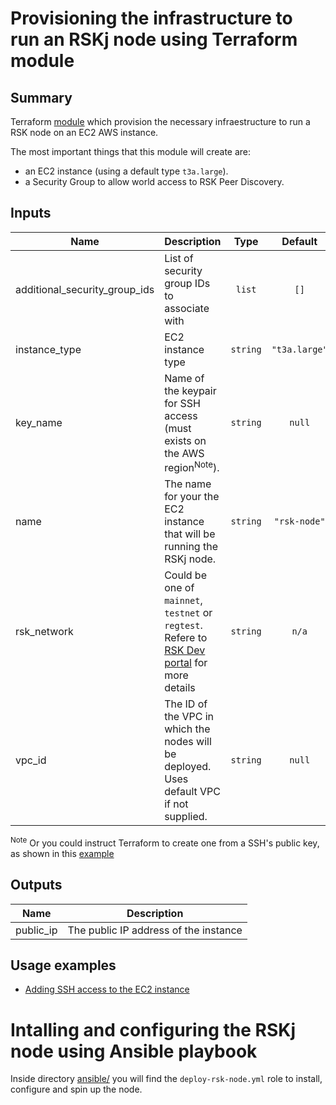 # Provisioning the infrastructure to run an RSKj node using Terraform module

## Summary
Terraform [module](https://www.terraform.io/docs/language/modules/index.html) which provision the necessary infraestructure to run a RSK node on an EC2 AWS instance.

The most important things that this module will create are:
* an EC2 instance (using a default type `t3a.large`).  
* a Security Group to allow world access to RSK Peer Discovery.

## Inputs
| Name | Description | Type | Default | Required |
|------|-------------|:----:|:-----:|:-----:|
|additional_security_group_ids|List of security group IDs to associate with|`list`|`[]`|no|
|instance_type|EC2 instance type|`string`|`"t3a.large"`|no|
|key_name|Name of the keypair for SSH access (must exists on the AWS region<sup>Note</sup>).|`string`| `null`|no|
|name|The name for your the EC2 instance that will be running the RSKj node.|`string`|`"rsk-node"`|no|
| rsk_network | Could be one of `mainnet`, `testnet` or `regtest`. Refere to [RSK Dev portal](https://developers.rsk.co/rsk/node/configure/reference/#blockchainconfigname) for more details | `string` |`n/a` | yes |
|vpc_id|The ID of the VPC in which the nodes will be deployed. Uses default VPC if not supplied.|`string`|`null`|no|

<sup>Note</sup> Or you could instruct Terraform to create one from a SSH's public key, as shown in this [example](./Examples/Adding_SSH_access_to_the_EC2_instance/README.md)

## Outputs
| Name | Description |
|------|-------------|
| public_ip | The public IP address of the instance |

## Usage examples
* [Adding SSH access to the EC2 instance](./Examples/Adding_SSH_access_to_the_EC2_instance/README.md)

# Intalling and configuring the RSKj node using Ansible playbook
Inside directory [ansible/](./ansible/) you will find the `deploy-rsk-node.yml` role to install, configure and spin up the node.  
